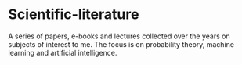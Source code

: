 # Scientific-literature
A series of papers, e-books and lectures collected over the years on subjects of interest to me.  The focus is on probability theory, machine learning and artificial intelligence.
